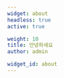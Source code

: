 ```yaml
---
widget: about
headless: true
active: true

weight: 10
title: 안녕하세요
author: admin

widget_id: about
---
```

